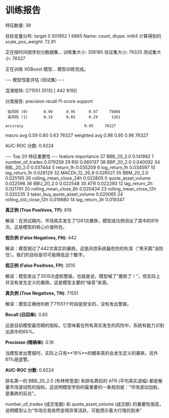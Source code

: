 # 训练报告

特征数量: 39

目标变量分布:
target
0    501952
1      6885
Name: count, dtype: int64
计算得到的 scale_pos_weight: 72.91

正在按时间顺序划分数据集...
训练集大小: 356185
验证集大小: 76325
测试集大小: 76327

正在训练 XGBoost 模型...
模型训练完成。

--- 模型性能评估 (测试集) ---

混淆矩阵:
[[71551  3515]
 [  442   819]]

分类报告:
              precision    recall  f1-score   support

     低风险 (0)       0.99      0.95      0.97     75066
     高风险 (1)       0.19      0.65      0.29      1261

    accuracy                           0.95     76327
   macro avg       0.59      0.80      0.63     76327
weighted avg       0.98      0.95      0.96     76327

AUC-ROC 分数: 0.9224

--- Top 20 特征重要性 ---
                         feature  importance
37                    BBB_20_2.0    0.141982
1               number_of_trades    0.079259
29                           RSI    0.060137
38                    BBP_20_2.0    0.040092
34                    BBL_20_2.0    0.037444
5                      return_1h    0.035209
6                  log_return_1h    0.034597
10                 lag_return_1h    0.028129
32                 MACDh_12_26_9    0.026521
35                    BBM_20_2.0    0.025195
26        rolling_mean_close_24h    0.022605
0             quote_asset_volume    0.022596
36                    BBU_20_2.0    0.022548
30                           ATR    0.022293
12                 lag_return_2h    0.021761
20         rolling_mean_close_6h    0.020434
23        rolling_mean_close_12h    0.020235
3   taker_buy_quote_asset_volume    0.020065
24         rolling_std_close_12h    0.019880
14                 lag_return_3h    0.019347

**真正例 (True Positives, TP)**: 819

解读：在测试期内，市场真实发生了1261次暴跌，模型成功预测出了其中的819次。这是模型的核心价值所在。

**假负例 (False Negatives, FN)**: 442

解读：模型错过了442次真实的暴跌。这是风控系统最危险的失误（“黑天鹅”没防住）。我们的目标是尽可能降低这个数字。

**假正例 (False Positives, FP)**: 3515

解读：模型发出了3515次虚假警报。也就是说，模型喊了“要跌了！”，但实际上并没有发生定义的暴跌。这是模型主要的“噪音”来源。

**真负例 (True Negatives, TN)**: 71551

解读：模型正确地判断了71551个时段是安全的，没有发出警报。

**Recall (召回率)**: 0.65

这是目前模型最亮眼的指标。它意味着在所有真实发生的风险中，系统有能力识别出其中的65%。

**Precision (精确率)**: 0.19

当模型发出警报时，实际上只有**19%**的概率真的会发生定义的暴跌，另外81%是虚警。

**AUC-ROC 分数**: 0.9224

排名第一的 BBB_20_2.0 (布林带宽度) 和排名靠前的 ATR (平均真实波幅) 都是衡量市场波动性的指标。这说明模型学到的最重要的一条规则是：“市场波动加剧，是暴跌的前兆”。

number_of_trades (成交笔数) 和 quote_asset_volume (成交额) 的重要性很高，说明模型认为“市场交易突然变得异常活跃，可能预示着大行情的到来”
